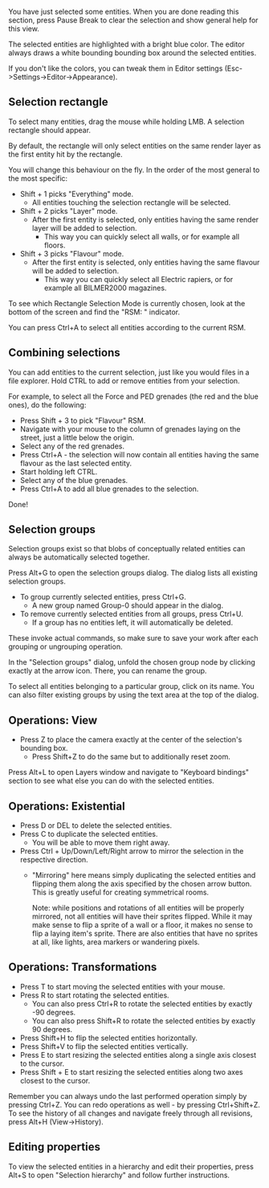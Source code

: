 You have just selected some entities. 
When you are done reading this section,
press Pause Break to clear the selection and show general help for this view.

The selected entities are highlighted with a bright blue color.
The editor always draws a white bounding bounding box around the selected entities.

If you don't like the colors, you can tweak them in Editor settings (Esc->Settings->Editor->Appearance).

## Selection rectangle

To select many entities, drag the mouse while holding LMB.
A selection rectangle should appear. 

By default, the rectangle will only select entities on the same render layer 
as the first entity hit by the rectangle.

You will change this behaviour on the fly. 
In the order of the most general to the most specific:

- Shift + 1 picks "Everything" mode.
	- All entities touching the selection rectangle will be selected.
- Shift + 2 picks "Layer" mode.
	- After the first entity is selected, only entities having the same render layer will be added to selection.
		- This way you can quickly select all walls, or for example all floors.
- Shift + 3 picks "Flavour" mode.
	- After the first entity is selected, only entities having the same flavour will be added to selection.
		- This way you can quickly select all Electric rapiers, or for example all BILMER2000 magazines.

To see which Rectangle Selection Mode is currently chosen, 
look at the bottom of the screen and find the "RSM: " indicator.

You can press Ctrl+A to select all entities according to the current RSM.

## Combining selections

You can add entities to the current selection,
just like you would files in a file explorer.
Hold CTRL to add or remove entities from your selection.

For example, to select all the Force and PED grenades (the red and the blue ones), do the following:

- Press Shift + 3 to pick "Flavour" RSM.
- Navigate with your mouse to the column of grenades laying on the street, just a little below the origin.
- Select any of the red grenades.
- Press Ctrl+A - the selection will now contain all entities having the same flavour as the last selected entity.
- Start holding left CTRL.
- Select any of the blue grenades.
- Press Ctrl+A to add all blue grenades to the selection.

Done!

## Selection groups

Selection groups exist so that blobs of conceptually related entities 
can always be automatically selected together.

Press Alt+G to open the selection groups dialog. 
The dialog lists all existing selection groups.

- To group currently selected entities, press Ctrl+G.
	- A new group named Group-0 should appear in the dialog.
- To remove currently selected entities from all groups, press Ctrl+U.
	- If a group has no entities left, it will automatically be deleted.

These invoke actual commands,
so make sure to save your work after each grouping or ungrouping operation.

In the "Selection groups" dialog, unfold the chosen group node by clicking exactly at the arrow icon.
There, you can rename the group.

To select all entities belonging to a particular group, click on its name.
You can also filter existing groups by using the text area at the top of the dialog.

## Operations: View

- Press Z to place the camera exactly at the center of the selection's bounding box.
	- Press Shift+Z to do the same but to additionally reset zoom.

Press Alt+L to open Layers window and navigate to "Keyboard bindings" section
to see what else you can do with the selected entities.

## Operations: Existential

- Press D or DEL to delete the selected entities.
- Press C to duplicate the selected entities.
	- You will be able to move them right away.
- Press Ctrl + Up/Down/Left/Right arrow to mirror the selection in the respective direction.
	- "Mirroring" here means simply duplicating the selected entities 
	  and flipping them along the axis specified by the chosen arrow button.
	  This is greatly useful for creating symmetrical rooms.

	  Note: while positions and rotations of all entities will be properly mirrored,
	  not all entities will have their sprites flipped.
	  While it may make sense to flip a sprite of a wall or a floor,
	  it makes no sense to flip a laying item's sprite.
	  There are also entities that have no sprites at all, like lights, area markers or wandering pixels.

## Operations: Transformations 

- Press T to start moving the selected entities with your mouse.
- Press R to start rotating the selected entities.
  - You can also press Ctrl+R to rotate the selected entities by exactly -90 degrees.
  - You can also press Shift+R to rotate the selected entities by exactly 90 degrees. 
- Press Shift+H to flip the selected entities horizontally.
- Press Shift+V to flip the selected entities vertically.
- Press E to start resizing the selected entities along a single axis closest to the cursor.
- Press Shift + E to start resizing the selected entities along two axes closest to the cursor.


Remember you can always undo the last performed operation simply by pressing Ctrl+Z.
You can redo operations as well - by pressing Ctrl+Shift+Z.
To see the history of all changes and navigate freely through all revisions, press Alt+H (View->History).

## Editing properties

To view the selected entities in a hierarchy and edit their properties,
press Alt+S to open "Selection hierarchy" and follow further instructions.
